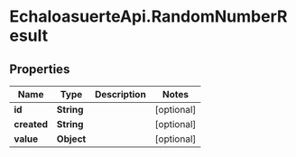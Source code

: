 # EchaloasuerteApi.RandomNumberResult

## Properties
Name | Type | Description | Notes
------------ | ------------- | ------------- | -------------
**id** | **String** |  | [optional] 
**created** | **String** |  | [optional] 
**value** | **Object** |  | [optional] 



